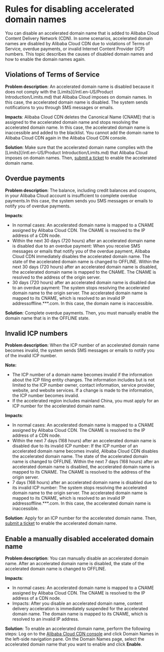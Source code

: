# Rules for disabling accelerated domain names

You can disable an accelerated domain name that is added to Alibaba Cloud Content Delivery Network \(CDN\). In some scenarios, accelerated domain names are disabled by Alibaba Cloud CDN due to violations of Terms of Service, overdue payments, or invalid Internet Content Provider \(ICP\) numbers. This topic describes the causes of disabled domain names and how to enable the domain names again.

## Violations of Terms of Service

**Problem description**: An accelerated domain name is disabled because it does not comply with the [Limits](/intl.en-US/Product Introduction/Limits.md) that Alibaba Cloud imposes on domain names. In this case, the accelerated domain name is disabled. The system sends notifications to you through SMS messages or emails.

**Impacts**: Alibaba Cloud CDN deletes the Canonical Name \(CNAME\) that is assigned to the accelerated domain name and stops resolving the accelerated domain name. In this case, the accelerated domain name is inaccessible and added to the blacklist. You cannot add the domain name to Alibaba Cloud CDN again in the Alibaba Cloud CDN console.

**Solution**: Make sure that the accelerated domain name complies with the [Limits](/intl.en-US/Product Introduction/Limits.md) that Alibaba Cloud imposes on domain names. Then, [submit a ticket](https://workorder-intl.console.aliyun.com/?spm=5176.2020520001.aliyun_topbar.18.dbd44bd3e4f845#/ticket/createIndex) to enable the accelerated domain name.

## Overdue payments

**Problem description**: The balance, including credit balances and coupons, in your Alibaba Cloud account is insufficient to complete overdue payments.In this case, the system sends you SMS messages or emails to notify you of overdue payments.

**Impacts**:

-   In normal cases: An accelerated domain name is mapped to a CNAME assigned by Alibaba Cloud CDN. The CNAME is resolved to the IP address of a CDN node.
-   Within the next 30 days \(720 hours\) after an accelerated domain name is disabled due to an overdue payment: When you receive SMS messages or emails that notify you of the overdue payment, Alibaba Cloud CDN immediately disables the accelerated domain name. The state of the accelerated domain name is changed to OFFLINE. Within the next 30 days \(720 hours\) after an accelerated domain name is disabled, the accelerated domain name is mapped to the CNAME. The CNAME is resolved to the address of the origin server.
-   30 days \(720 hours\) after an accelerated domain name is disabled due to an overdue payment: The system stops resolving the accelerated domain name to the origin server. The accelerated domain name is mapped to its CNAME, which is resolved to an invalid IP addressoffline.\*\*\*.com. In this case, the domain name is inaccessible.

**Solution**: Complete overdue payments. Then, you must manually enable the domain name that is in the OFFLINE state.

## Invalid ICP numbers

**Problem description**: When the ICP number of an accelerated domain name becomes invalid, the system sends SMS messages or emails to notify you of the invalid ICP number.

**Note:**

-   The ICP number of a domain name becomes invalid if the information about the ICP filing entity changes. The information includes but is not limited to the ICP number owner, contact information, service provider, website, and website services. If a change is made to the information, the ICP number becomes invalid.
-   If the accelerated region includes mainland China, you must apply for an ICP number for the accelerated domain name.

**Impacts**:

-   In normal cases: An accelerated domain name is mapped to a CNAME assigned by Alibaba Cloud CDN. The CNAME is resolved to the IP address of a CDN node.
-   Within the next 7 days \(168 hours\) after an accelerated domain name is disabled due to its invalid ICP number: If the ICP number of an accelerated domain name becomes invalid, Alibaba Cloud CDN disables the accelerated domain name. The state of the accelerated domain name is changed to OFFLINE. Within the next 7 days \(168 hours\) after an accelerated domain name is disabled, the accelerated domain name is mapped to its CNAME. The CNAME is resolved to the address of the origin server.
-   7 days \(168 hours\) after an accelerated domain name is disabled due to its invalid ICP number: The system stops resolving the accelerated domain name to the origin server. The accelerated domain name is mapped to its CNAME, which is resolved to an invalid IP addressoffline.\*\*\*.com. In this case, the accelerated domain name is inaccessible.

**Solution**: Apply for an ICP number for the accelerated domain name. Then, [submit a ticket](https://workorder-intl.console.aliyun.com/?spm=5176.2020520001.aliyun_topbar.18.dbd44bd3e4f845#/ticket/createIndex) to enable the accelerated domain name.

## Enable a manually disabled accelerated domain name

**Problem description**: You can manually disable an accelerated domain name. After an accelerated domain name is disabled, the state of the accelerated domain name is changed to OFFLINE.

**Impacts**:

-   In normal cases: An accelerated domain name is mapped to a CNAME assigned by Alibaba Cloud CDN. The CNAME is resolved to the IP address of a CDN node.
-   Impacts: After you disable an accelerated domain name, content delivery acceleration is immediately suspended for the accelerated domain name. The domain name is mapped to its CNAME, which is resolved to an invalid IP address.

**Solution**: To enable an accelerated domain name, perform the following steps: Log on to the [Alibaba Cloud CDN console](https://cdn.console.aliyun.com) and click Domain Names in the left-side navigation pane. On the Domain Names page, select the accelerated domain name that you want to enable and click **Enable**.


